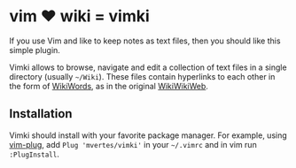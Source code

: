 vim :heart: wiki = vimki
========================

If you use Vim and like to keep notes as text files, then you should
like this simple plugin.

Vimki allows to browse, navigate and edit a collection of text files in
a single directory (usually `~/Wiki`). These files contain hyperlinks to
each other in the form of [WikiWords], as in the original [WikiWikiWeb].

Installation
------------

Vimki should install with your favorite package manager.
For example, using [vim-plug], add `Plug 'mvertes/vimki'` 
in your `~/.vimrc` and in vim run `:PlugInstall`.

[vim-plug]: https://github.com/junegunn/vim-plug
[WikiWords]: https://wiki.c2.com/?WikiWord
[WikiWikiWeb]: https://en.wikipedia.org/wiki/WikiWikiWeb
